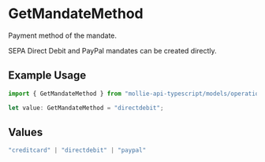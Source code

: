 # GetMandateMethod

Payment method of the mandate.

SEPA Direct Debit and PayPal mandates can be created directly.

## Example Usage

```typescript
import { GetMandateMethod } from "mollie-api-typescript/models/operations";

let value: GetMandateMethod = "directdebit";
```

## Values

```typescript
"creditcard" | "directdebit" | "paypal"
```